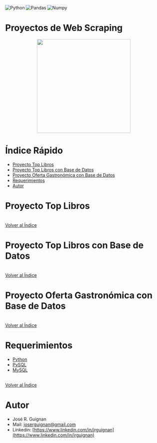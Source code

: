 
![Python](https://img.shields.io/badge/python-3670A0?style=for-the-badge&logo=python&logoColor=ffdd54)
![Pandas](https://img.shields.io/badge/-Pandas-333333?style=flat&logo=pandas)
![Numpy](https://img.shields.io/badge/-Numpy-333333?style=flat&logo=numpy)


# Proyectos de Web Scraping
<p align="center">
<img src=""  height=300>
</p>

# Índice Rápido
* [Proyecto Top Libros](#Proyecto-Top-Libros)
* [Proyecto Top Libros con Base de Datos](#Proyecto-Top-Libros-con-Base-de-Datos)
* [Proyecto Oferta Gastronómica con Base de Datos](#Proyecto-Oferta-Gastronómica-con-Base-de-Datos)
* [Requerimientos](#Requerimientos)
* [Autor](#Autor)


# Proyecto Top Libros 


<br>[Volver al Índice](#Índice-Rápido)

# Proyecto Top Libros con Base de Datos   



<br>[Volver al Índice](#Índice-Rápido)

# Proyecto Oferta Gastronómica con Base de Datos  

<br>[Volver al Índice](#Índice-Rápido)





# Requerimientos   
- [Python](https://docs.python.org/es/3/library/index.html)
- [PySQL](https://pypi.org/project/pysql/)
- [MySQL](https://www.mysql.com/)



<br>[Volver al Índice](#Índice-Rápido)



# Autor  
- José R. Guignan
- Mail: joserguignan@gmail.com
- Linkedin: [https://www.linkedin.com/in/jrguignan](https://www.linkedin.com/in/jrguignan)
